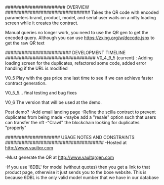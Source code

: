 ###################### OVERVIEW ###############################
Takes the QR code with encoded parameters brand, product, model, and serial
user waits on a nifty loading screen while it creates the contract.

Manual queries no longer work, you need to use the QR gen to get the encoded query.
Although you can use https://zxing.org/w/decode.jspx to get the raw QR text

######################## DEVELOPMENT TIMELINE #################################
V0_4_9_5 (current) : Adding loading screen for the duplicates, refactored some code, added 
error handling if the URL is modified

V0_5 Play with the gas price one last time to see if we can achieve faster contract generation. 

V0_5_5... final testing and bug fixes

V0_6 The version that will be used at the demo. 


Post demo?
-Add email landing page
-Refine the scilla contract to prevent duplicates from being made
-maybe add a "resale" option such that users can transfer the nft
-"Crawl" the blockchain looking for duplicates "properly"

#################### USAGE NOTES AND CONSTRAINTS ####################################
-Hosted at http://www.vaultqr.com

-Must generate the QR at http://www.vaultqrgen.com

-If you use '6DBL' for model (without quotes) then you get a link to that product page,
otherwise it just sends you to the bose website. This is because 6DBL is the only valid model number 
that we have in our database
